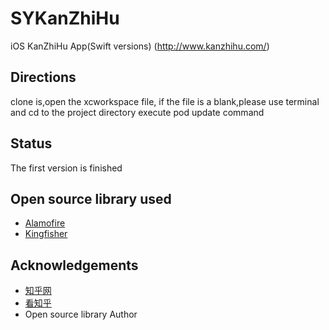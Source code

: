 # SYKanZhiHu
iOS KanZhiHu App(Swift versions) (http://www.kanzhihu.com/)
## Directions
clone is,open the xcworkspace file, if the file is a blank,please use terminal and 
cd to the project directory execute pod update command
## Status
The first version is finished
## Open source library used
- [Alamofire][1]
- [Kingfisher][2]
## Acknowledgements
- [知乎网](11)
- [看知乎](12)
- Open source library Author


[1]:https://github.com/Alamofire/Alamofire
[2]:https://github.com/onevcat/Kingfisher
[11]:https://www.zhihu.com/
[12]:http://www.kanzhihu.com/


